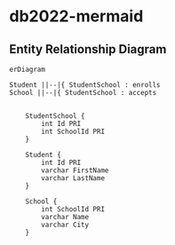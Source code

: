 # db2022-mermaid

## Entity Relationship Diagram

```mermaid
erDiagram
        
Student ||--|{ StudentSchool : enrolls
School ||--|{ StudentSchool : accepts


    StudentSchool {
        int Id PRI
        int SchoolId PRI
    }
    
    Student {
        int Id PRI
        varchar FirstName
        varchar LastName
    }
    
    School {
        int SchoolId PRI
        varchar Name
        varchar City
    }
    
```
